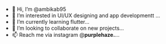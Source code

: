 - 👋 Hi, I’m @ambikab95
- 👀 I’m interested in UI/UX designing and app developmentt ...
- 🌱 I’m currently learning flutter...
- 💞️ I’m looking to collaborate on new projects...
- 📫 Reach me via instagram @__purplehaze.__...

<!---
ambikab95/ambikab95 is a ✨ special ✨ repository because its `README.md` (this file) appears on your GitHub profile.
You can click the Preview link to take a look at your changes.
--->
